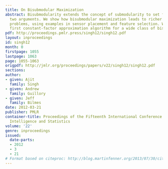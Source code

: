 ```yaml
---
title: On Bisubmodular Maximization
abstract: Bisubmodularity extends the concept of submodularity to set functions with
  two arguments. We show how bisubmodular maximization leads to richer value-of-information
  problems, using examples in sensor placement and feature selection. We present the
  first constant-factor approximation algorithm for a wide class of bisubmodular maximizations.
pdf: http://proceedings.pmlr.press/singh12/singh12.pdf
layout: inproceedings
id: singh12
month: 0
firstpage: 1055
lastpage: 1063
page: 1055-1063
origpdf: http://jmlr.org/proceedings/papers/v22/singh12/singh12.pdf
sections: 
author:
- given: Ajit
  family: Singh
- given: Andrew
  family: Guillory
- given: Jeff
  family: Bilmes
date: 2012-03-21
publisher: PMLR
container-title: Proceedings of the Fifteenth International Conference on Artificial
  Intelligence and Statistics
volume: '22'
genre: inproceedings
issued:
  date-parts:
  - 2012
  - 3
  - 21
# Format based on citeproc: http://blog.martinfenner.org/2013/07/30/citeproc-yaml-for-bibliographies/
---
```

